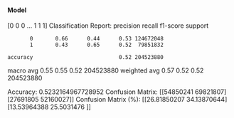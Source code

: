 #### Model
[0 0 0 ... 1 1 1]
Classification Report:
              precision    recall  f1-score   support

           0       0.66      0.44      0.53 124672048
           1       0.43      0.65      0.52  79851832

    accuracy                           0.52 204523880
   macro avg       0.55      0.55      0.52 204523880
weighted avg       0.57      0.52      0.52 204523880

Accuracy: 0.5232164967728952
Confusion Matrix:
[[54850241 69821807]
 [27691805 52160027]]
Confusion Matrix (%):
[[26.81850207 34.13870644]
 [13.53964388 25.5031476 ]]
